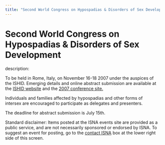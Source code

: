 ```yaml
---
title: "Second World Congress on Hypospadias & Disorders of Sex Development"
---
```


# Second World Congress on Hypospadias & Disorders of Sex Development

  
description:  
  


To be held in Rome, Italy, on November 16-18 2007 under the auspices of the ISHID. Emerging details and online abstract submission are available at the [ISHID website][1] and the [2007 conference site.][2]

  
  


Individuals and families affected by hypospadias and other forms of intersex are encouraged to participate as delegates and presenters.

  
  


The deadline for abstract submission is July 15th.

  
  


Standard disclaimer: Items posted at the ISNA events site are provided as a public service, and are not necessarily sponsored or endorsed by ISNA. To suggest an event for posting, go to the [contact ISNA][3] box at the lower right side of this screen.

 [1]: http://www.ishid.org/
 [2]: http://www.romeishid2007.org/
 [3]: /about/contact